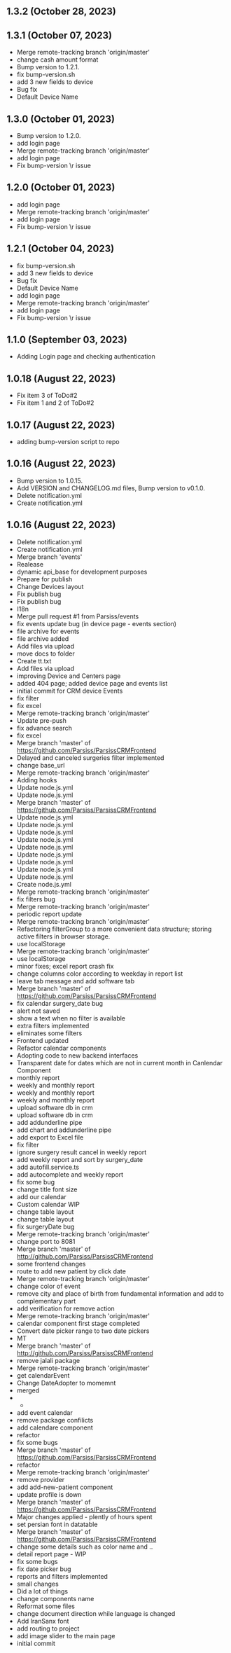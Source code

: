 ## 1.3.2 (October 28, 2023)


## 1.3.1 (October 07, 2023)
  - Merge remote-tracking branch 'origin/master'
  - change cash amount format
  - Bump version to 1.2.1.
  - fix bump-version.sh
  - add 3 new fields to device
  - Bug fix
  - Default Device Name

## 1.3.0 (October 01, 2023)
  - Bump version to 1.2.0.
  - add login page
  - Merge remote-tracking branch 'origin/master'
  - add login page
  - Fix bump-version \r issue

## 1.2.0 (October 01, 2023)
  - add login page
  - Merge remote-tracking branch 'origin/master'
  - add login page
  - Fix bump-version \r issue

## 1.2.1 (October 04, 2023)
  - fix bump-version.sh
  - add 3 new fields to device
  - Bug fix
  - Default Device Name
  - add login page
  - Merge remote-tracking branch 'origin/master'
  - add login page
  - Fix bump-version \r issue


## 1.1.0 (September 03, 2023)
  - Adding Login page and checking authentication

## 1.0.18 (August 22, 2023)
  - Fix item 3 of ToDo#2
  - Fix item 1 and 2 of ToDo#2

## 1.0.17 (August 22, 2023)
  - adding bump-version script to repo

## 1.0.16 (August 22, 2023)
  - Bump version to 1.0.15.
  - Add VERSION and CHANGELOG.md files, Bump version to v0.1.0.
  - Delete notification.yml
  - Create notification.yml

## 1.0.16 (August 22, 2023)
  - Delete notification.yml
  - Create notification.yml
  - Merge branch 'events'
  - Realease
  - dynamic api_base for development purposes
  - Prepare for publish
  - Change Devices layout
  - Fix publish bug
  - Fix publish bug
  - I18n
  - Merge pull request #1 from Parsiss/events
  - fix events update bug (in device page - events section)
  - file archive for events
  - file archive added
  - Add files via upload
  - move docs to folder
  - Create tt.txt
  - Add files via upload
  - improving Device and Centers page
  - added 404 page; added device page and events list
  - initial commit for CRM device Events
  - fix filter
  - fix excel
  - Merge remote-tracking branch 'origin/master'
  - Update pre-push
  - fix advance search
  - fix excel
  - Merge branch 'master' of https://github.com/Parsiss/ParsissCRMFrontend
  - Delayed and canceled surgeries filter implemented
  - change base_url
  - Merge remote-tracking branch 'origin/master'
  - Adding hooks
  - Update node.js.yml
  - Update node.js.yml
  - Merge branch 'master' of https://github.com/Parsiss/ParsissCRMFrontend
  - Update node.js.yml
  - Update node.js.yml
  - Update node.js.yml
  - Update node.js.yml
  - Update node.js.yml
  - Update node.js.yml
  - Update node.js.yml
  - Update node.js.yml
  - Update node.js.yml
  - Create node.js.yml
  - Merge remote-tracking branch 'origin/master'
  - fix filters bug
  - Merge remote-tracking branch 'origin/master'
  - periodic report update
  - Merge remote-tracking branch 'origin/master'
  - Refactoring filterGroup to a more convenient data structure; storing active filters in browser storage.
  - use localStorage
  - Merge remote-tracking branch 'origin/master'
  - use localStorage
  - minor fixes; excel report crash fix
  - change columns color according to weekday in report list
  - leave tab message and add software tab
  - Merge branch 'master' of https://github.com/Parsiss/ParsissCRMFrontend
  - fix calendar surgery_date bug
  - alert not saved
  - show a text when no filter is available
  - extra filters implemented
  - eliminates some filters
  - Frontend updated
  - Refactor calendar components
  - Adopting code to new backend interfaces
  - Transparent date for dates which are not in current month in Canlendar Component
  - monthly report
  - weekly and monthly report
  - weekly and monthly report
  - weekly and monthly report
  - upload software db in crm
  - upload software db in crm
  - add addunderline pipe
  - add chart and addunderline pipe
  - add export to Excel file
  - fix filter
  - ignore surgery result cancel in weekly report
  - add weekly report and sort by surgery_date
  - add autofill.service.ts
  - add autocomplete and weekly report
  - fix some bug
  - change title font size
  - add our calendar
  - Custom calendar WIP
  - change table layout
  - change table layout
  - fix surgeryDate bug
  - Merge remote-tracking branch 'origin/master'
  - change port to 8081
  - Merge branch 'master' of http://github.com/Parsiss/ParsissCRMFrontend
  - some frontend changes
  - route to add new patient by click date
  - Merge remote-tracking branch 'origin/master'
  - change color of event
  - remove city and place of birth from fundamental information and add to complementary part
  - add verification for remove action
  - Merge remote-tracking branch 'origin/master'
  - calendar component first stage completed
  - Convert date picker range to two date pickers
  - MT
  - Merge branch 'master' of http://github.com/Parsiss/ParsissCRMFrontend
  - remove jalali package
  - Merge remote-tracking branch 'origin/master'
  - get calendarEvent
  - Change DateAdopter to momemnt
  - merged
  - *
  - add event calendar
  - remove package confilicts
  - add calendare component
  - refactor
  - fix some bugs
  - Merge branch 'master' of https://github.com/Parsiss/ParsissCRMFrontend
  - refactor
  - Merge remote-tracking branch 'origin/master'
  - remove provider
  - add add-new-patient component
  - update profile is down
  - Merge branch 'master' of https://github.com/Parsiss/ParsissCRMFrontend
  - Major changes applied - plently of hours spent
  - set persian font in datatable
  - Merge branch 'master' of https://github.com/Parsiss/ParsissCRMFrontend
  - change some details such as color name and ..
  - detail report page - WIP
  - fix some bugs
  - fix date picker bug
  - reports and filters implemented
  - small changes
  - Did a lot of things
  - change components name
  - Reformat some files
  - change document direction while language is changed
  - Add IranSanx font
  - add routing to project
  - add image slider to the main page
  - initial commit

